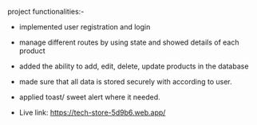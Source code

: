 
project functionalities:-

- implemented user registration and login
- manage different routes by using state and showed details of each product
- added the ability to add, edit, delete, update products in the database
- made sure that all data is stored securely with according to user.
- applied toast/ sweet alert where it needed.

- Live link: https://tech-store-5d9b6.web.app/
